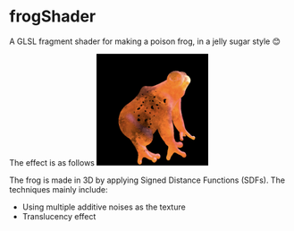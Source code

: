 # frogShader

A GLSL fragment shader for making a poison frog, in a jelly sugar style 😊

The effect is as follows
<picture>
  <img src="https://github.com/wongzingji/frogShader/blob/master/images/result.png" alt="result" width="200"/>
</picture>

The frog is made in 3D by applying Signed Distance Functions (SDFs). The techniques mainly include:
- Using multiple additive noises as the texture
- Translucency effect
